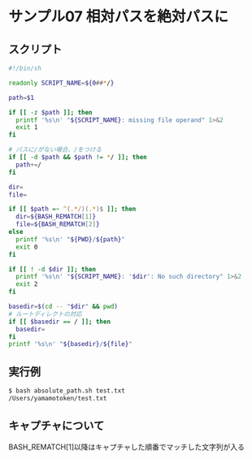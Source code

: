 # サンプル07 相対パスを絶対パスに

## スクリプト

```bash
#!/bin/sh

readonly SCRIPT_NAME=${0##*/}

path=$1

if [[ -z $path ]]; then
  printf '%s\n' "${SCRIPT_NAME}: missing file operand" 1>&2
  exit 1
fi

# パスに/がない場合、/をつける
if [[ -d $path && $path != */ ]]; then
  path+=/
fi

dir=
file=

if [[ $path =~ ^(.*/)(.*)$ ]]; then
  dir=${BASH_REMATCH[1]}
  file=${BASH_REMATCH[2]}
else
  printf '%s\n' "${PWD}/${path}"
  exit 0
fi

if [[ ! -d $dir ]]; then
  printf '%s\n' "${SCRIPT_NAME}: '$dir': No such directory" 1>&2
  exit 2
fi

basedir=$(cd -- "$dir" && pwd)
# ルートディレクトの対応
if [[ $basedir == / ]]; then
  basedir=
fi
printf '%s\n' "${basedir}/${file}"
```

## 実行例

```bash
$ bash absolute_path.sh test.txt
/Users/yamamotoken/test.txt
```

## キャプチャについて

BASH_REMATCH[1]以降はキャプチャした順番でマッチした文字列が入る
